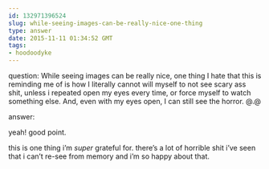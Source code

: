```yaml
---
id: 132971396524
slug: while-seeing-images-can-be-really-nice-one-thing
type: answer
date: 2015-11-11 01:34:52 GMT
tags:
- hoodoodyke
---
```

question: While seeing images can be really nice, one thing I hate that this is reminding me of is how I literally cannot will myself to not see scary ass shit, unless i repeated open my eyes every time, or force myself to watch something else. And, even with my eyes open, I can still see the horror. @.@

answer: <p>yeah! good point.</p><p>this is one thing i’m *super* grateful for. there’s a lot of horrible shit i’ve seen that i can’t re-see from memory and i’m so happy about that.</p>